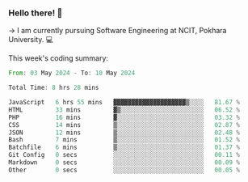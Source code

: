 ### Hello there! 👋

-> I am currently pursuing Software Engineering at NCIT, Pokhara University. 💻


This week's coding summary:
<!--START_SECTION:waka-->

```rust
From: 03 May 2024 - To: 10 May 2024

Total Time: 8 hrs 28 mins

JavaScript   6 hrs 55 mins   ▓▓▓▓▓▓▓▓▓▓▓▓▓▓▓▓▓▓▓▓▒░░░░   81.67 %
HTML         33 mins         ▓▒░░░░░░░░░░░░░░░░░░░░░░░   06.52 %
PHP          16 mins         ▓░░░░░░░░░░░░░░░░░░░░░░░░   03.32 %
CSS          14 mins         ▒░░░░░░░░░░░░░░░░░░░░░░░░   02.87 %
JSON         12 mins         ▒░░░░░░░░░░░░░░░░░░░░░░░░   02.48 %
Bash         7 mins          ▒░░░░░░░░░░░░░░░░░░░░░░░░   01.52 %
Batchfile    6 mins          ▒░░░░░░░░░░░░░░░░░░░░░░░░   01.37 %
Git Config   0 secs          ░░░░░░░░░░░░░░░░░░░░░░░░░   00.11 %
Markdown     0 secs          ░░░░░░░░░░░░░░░░░░░░░░░░░   00.09 %
Other        0 secs          ░░░░░░░░░░░░░░░░░░░░░░░░░   00.05 %
```

<!--END_SECTION:waka-->
